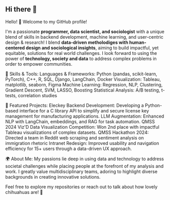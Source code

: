 ## Hi there 👋

Hello! 👋  Welcome to my GitHub profile!


I'm a passionate **programmer, data scientist, and sociologist** with a unique blend of skills in backend development, machine learning, and user-centric design & research! I blend **data-driven metholodiges with human-centered design and sociological insights**, aiming to build impactful, yet equitable, solutions for real world challenges. I look forward to using the power of **technology, society and data** to address complex problems in order to empower communities.


🔧 Skills & Tools:
Languages & Frameworks: Python (pandas, scikit-learn, PyTorch), C++, R, SQL, Django, LangChain, Docker
Visualization: Tableau, matplotlib, seaborn, Figma
Machine Learning: Regression, NLP, Clustering, Gradient Descent, SVM, LASSO, Boosting
Statistical Analysis: A/B testing, t-tests, correlation studies


🌟 Featured Projects:
Eleckey Backend Development: Developing a Python-based interface for a C library API to simplify and secure license key management for manufacturing applications.
LLM Augmentation: Enhanced NLP with LangChain, embeddings, and RAG for task automation.
QMSS 2024 Viz'D Data Visualization Competition: Won 2nd place with impactful Tableau visualizations of complex datasets.
QMSS Hackathon 2024: Directed a team in Reddit web scraping and sentiment analysis on immigration rhetoric
Intranet Redesign: Improved usability and navigation efficiency for 15+ users through a data-driven UX approach.


🌍 About Me:
My passions lie deep in using data and technology to address societal challenges while placing people at the forefront of my analysis and work. I greatly value multidisciplinary teams, adoring to highlight diverse backgrounds in creating innovative solutions.


Feel free to explore my repositories or reach out to talk about how lovely chihuahuas are! 🐶


<!--
**goaileen/goaileen** is a ✨ _special_ ✨ repository because its `README.md` (this file) appears on your GitHub profile.

Here are some ideas to get you started:

- 🔭 I’m currently working on ...
- 🌱 I’m currently learning ...
- 👯 I’m looking to collaborate on ...
- 🤔 I’m looking for help with ...
- 💬 Ask me about ...
- 📫 How to reach me: ...
- 😄 Pronouns: ...
- ⚡ Fun fact: ...
-->
